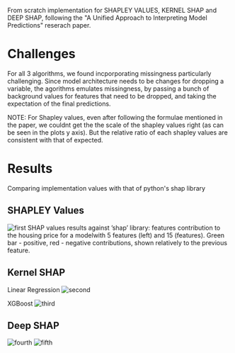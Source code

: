 From scratch implementation for SHAPLEY VALUES, KERNEL SHAP and DEEP SHAP, following the "A Unified Approach to Interpreting Model Predictions" reserach paper.
# Challenges
For all 3 algorithms, we found incporporating missingness particularly challenging.
Since model architecture needs to be changes for dropping a variable, the agorithms emulates missingness, by passing a bunch of background values for features that need to be dropped, and taking the expectation of the final predictions.

NOTE: For Shapley values, even after following the formulae mentioned in the paper, we couldnt get the the scale of the shapley values right (as can be seen in the plots y axis). But the relative ratio of each shapley values are consistent with that of expected.

# Results
Comparing implementation values with that of python's shap library

## SHAPLEY Values
<img src="https://user-images.githubusercontent.com/16356237/147423000-b4dcde52-7559-43e1-b677-de1d22eb91a0.PNG" alt="first">
SHAP values results against ’shap’ library: features contribution to the housing price for a modelwith 5 features (left) and 15 (features). Green bar - positive, red - negative contributions, shown relatively to the previous feature.

## Kernel SHAP
Linear Regression 
<img src="https://user-images.githubusercontent.com/16356237/147423186-3ee565aa-3267-44e8-ac44-b21d6039acf1.PNG" alt="second">

XGBoost
<img src="https://user-images.githubusercontent.com/16356237/147423198-5c000073-3164-41c7-ad07-0fe14221cdfa.PNG" alt="third">

## Deep SHAP

<img src="https://user-images.githubusercontent.com/16356237/147423204-6e2bcd4d-8b8e-4969-b2f1-413758fae03d.PNG" alt="fourth">


<img src="https://user-images.githubusercontent.com/16356237/147423212-d16e4d28-ee0d-4fda-8600-a81c0312ce9e.PNG" alt="fifth">

